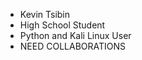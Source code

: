 - Kevin Tsibin
- High School Student
- Python and Kali Linux User
- NEED COLLABORATIONS

<!---
devkevin-coder/devkevin-coder is a ✨ special ✨ repository because its `README.md` (this file) appears on your GitHub profile.
You can click the Preview link to take a look at your changes.
--->
